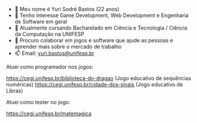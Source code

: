 - 👋 Meu nome é Yuri Sodré Bastos (22 anos)
- 👀 Tenho interesse Game Development, Web Development e Engenharia de Software em geral
- 🌱 Atualmente cursando Bacharelado em Ciência e Tecnologia / Ciência da Computação na UNIFESP
- 💞️ Procuro colaborar em jogos e software que ajude as pessoas e aprender mais sobre o mercado de trabalho
- 📫 Email: yuri.bastos@unifesp.br

Atuei como programador nos jogos:

https://cegi.unifesp.br/biblioteca-do-dragao (Jogo educativo de sequências numéricas) 
https://cegi.unifesp.br/cidade-dos-sinais (Jogo educativo de Libras)

Atuei como tester no jogo:

https://cegi.unifesp.br/matemagica
